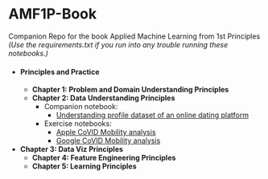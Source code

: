 # AMF1P-Book
Companion Repo for the book Applied Machine Learning from 1st Principles *(Use the requirements.txt if you run into any trouble running these notebooks.)*
* #### **Principles and Practice**
   * **Chapter 1: Problem and Domain Understanding Principles**
   * **Chapter 2: Data Understanding Principles**
      * Companion notebook: 
        * [Understanding profile dataset of an online dating platform](https://nbviewer.jupyter.org/github/PrithivirajDamodaran/AMF1P-Book/blob/master/notebooks/Data%20Understanding.ipynb)
      * Exercise  notebooks:
        * [Apple CoVID Mobility analysis](https://nbviewer.jupyter.org/github/PrithivirajDamodaran/The-Applied-ML-Field-Manual-Book/blob/master/Chapter%202%3A%20Data%20Understanding%20Principles/Apple.ipynb)
        * [Google CoVID Mobility analysis](https://nbviewer.jupyter.org/github/PrithivirajDamodaran/The-Applied-ML-Field-Manual-Book/blob/master/Chapter%202%3A%20Data%20Understanding%20Principles/Google.ipynb)
* **Chapter 3: Data Viz Principles**
   * **Chapter 4: Feature Engineering Principles**
   * **Chapter 5: Learning Principles**
      
   
   
